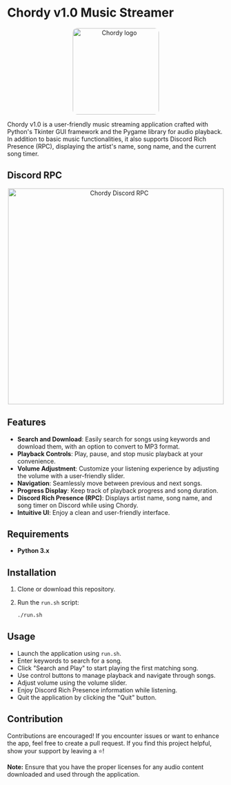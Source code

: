 # Chordy v1.0 Music Streamer

<p align="center">
  <img style="border-radius: 10px;" src="https://media.discordapp.net/attachments/1058897998156922911/1146464180363350036/xudReaO.png?ex=655e1bf8&is=654ba6f8&hm=0c5c7b2ea62cc35396603059f7fc122e7f3fd9cb8689bac87a62557605989a68&=&width=676&height=676" alt="Chordy logo" width="200">
</p>

Chordy v1.0 is a user-friendly music streaming application crafted with Python's Tkinter GUI framework and the Pygame library for audio playback. In addition to basic music functionalities, it also supports Discord Rich Presence (RPC), displaying the artist's name, song name, and the current song timer.

## Discord RPC

<p align="center">
  <img src="https://cdn.discordapp.com/attachments/551050418541821992/1174090698992128121/yyo.png?ex=6566542c&is=6553df2c&hm=07184cc57db89ab5344ed8080ad73b9416b667e13f43949fe8408b685b26db88" alt="Chordy Discord RPC" width="500">
</p>

## Features

- **Search and Download**: Easily search for songs using keywords and download them, with an option to convert to MP3 format.
- **Playback Controls**: Play, pause, and stop music playback at your convenience.
- **Volume Adjustment**: Customize your listening experience by adjusting the volume with a user-friendly slider.
- **Navigation**: Seamlessly move between previous and next songs.
- **Progress Display**: Keep track of playback progress and song duration.
- **Discord Rich Presence (RPC)**: Displays artist name, song name, and song timer on Discord while using Chordy.
- **Intuitive UI**: Enjoy a clean and user-friendly interface.

## Requirements

- **Python 3.x**

## Installation

1. Clone or download this repository.
2. Run the `run.sh` script:

   ```bash
   ./run.sh
   ```

## Usage

- Launch the application using `run.sh`.
- Enter keywords to search for a song.
- Click "Search and Play" to start playing the first matching song.
- Use control buttons to manage playback and navigate through songs.
- Adjust volume using the volume slider.
- Enjoy Discord Rich Presence information while listening.
- Quit the application by clicking the "Quit" button.

## Contribution

Contributions are encouraged! If you encounter issues or want to enhance the app, feel free to create a pull request. If you find this project helpful, show your support by leaving a ⭐️!

**Note:** Ensure that you have the proper licenses for any audio content downloaded and used through the application.
